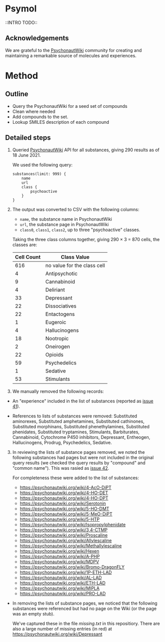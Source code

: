# Psymol

::INTRO TODO::


## Acknowledgements

We are grateful to the [PsychonautWiki](https://psychonautwiki.org/) community for creating and maintaining a remarkable source of molecules and experiences.


# Method

## Outline

- Query the PsychonautWiki for a seed set of compounds
- Clean where needed
- Add compounds to the set.
- Lookup SMILES description of each compound

## Detailed steps

1. Queried [PsychonautWiki](https://psychonautwiki.org/) API for all substances, giving 290 results as of 18 June 2021.

    We used the following query:

    ```
    substances(limit: 999) {
        name 
        url
        class {
            psychoactive
        }	
    }
    ```

2. The output was converted to CSV with the following columns:

    - `name`, the substance name in PsychonautWiki
    - `url`, the substance page in PsychonautWiki
    - `class0`, `class1`, `class2`, up to three "psychoactive" classes.

    Taking the three class columns together, giving 290 × 3 = 870 cells, the classes are:

    | Cell Count | Class Value                   |
    |------------|-------------------------------|
    | 616        | no value for the class cell   |
    |   4        | Antipsychotic                 | 
    |   9        | Cannabinoid                   | 
    |   4        | Deliriant                     | 
    |  33        | Depressant                    | 
    |  22        | Dissociatives                 | 
    |  22        | Entactogens                   | 
    |   1        | Eugeroic                      | 
    |   4        | Hallucinogens                 | 
    |  18        | Nootropic                     | 
    |   2        | Oneirogen                     | 
    |  22        | Opioids                       | 
    |  59        | Psychedelics                  | 
    |   1        | Sedative                      | 
    |  53        | Stimulants                    | 
               

2. We manually removed the following records:

- An "experience" included in the list of substances (reported as [issue 41](https://github.com/psychonautwiki/bifrost/issues/41)).

- References to lists of substances were removed: Substituted aminorexes, Substituted amphetamines, Substituted cathinones, Substituted morphinans, Substituted phenethylamines, Substituted phenidates, Substituted tryptamines, Stimulants, Barbiturates, Cannabinoid, Cytochrome P450 inhibitors, Depressant, Entheogen, Hallucinogens, Prodrug, Psychedelics, Sedative.

3. In reviewing the lists of substance pages removed, we noted the following substances had pages but were not included in the original query results (we checked the query results by "compound" and "common name"). This was rasied as [issue 42](https://github.com/psychonautwiki/bifrost/issues/42).

    For completeness these were added to the list of substances:

    - https://psychonautwiki.org/wiki/4-AcO-DiPT
    - https://psychonautwiki.org/wiki/4-HO-DET
    - https://psychonautwiki.org/wiki/4-HO-DPT
    - https://psychonautwiki.org/wiki/Serotonin
    - https://psychonautwiki.org/wiki/5-HO-DMT
    - https://psychonautwiki.org/wiki/5-MeO-DiPT
    - https://psychonautwiki.org/wiki/5-HTP
    - https://psychonautwiki.org/wiki/Isopropylphenidate
    - https://psychonautwiki.org/wiki/3,4-CTMP
    - https://psychonautwiki.org/wiki/Proscaline
    - https://psychonautwiki.org/wiki/Allylescaline
    - https://psychonautwiki.org/wiki/Methallylescaline
    - https://psychonautwiki.org/wiki/Hexen
    - https://psychonautwiki.org/wiki/A-PHP
    - https://psychonautwiki.org/wiki/MDPV
    - https://psychonautwiki.org/wiki/Bromo-DragonFLY
    - https://psychonautwiki.org/wiki/1P-ETH-LAD
    - https://psychonautwiki.org/wiki/AL-LAD
    - https://psychonautwiki.org/wiki/ETH-LAD
    - https://psychonautwiki.org/wiki/MIPLA
    - https://psychonautwiki.org/wiki/PRO-LAD

- In removing the lists of substance pages, we noticed that the following substances were referenced but had no page on the Wiki (or the page was an empty stub).

    We've captured these in the file _missing.txt_ in this repositiory. There are also a large number of missing entries (in red) at https://psychonautwiki.org/wiki/Depressant
